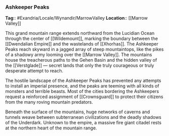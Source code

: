 ### Ashkeeper Peaks
**Tag**:: #Exandria/Locale/Wynandir/MarrowValley
**Location**:: [[Marrow Valley]]

This grand mountain range extends northward from the Lucidian Ocean through the center of [[Wildemount]], marking the boundary between the [[Dwendalian Empire]] and the wastelands of [[Xhorhas]]. The Ashkeeper Peaks reach skyward in a jagged array of steep mountaintops, like the pikes of a shadowy army looming over the [[Marrow Valley]]. The mountains house the treacherous paths to the Gehen Basin and the hidden valley of the [[Verstglade]] — secret lands that only the truly courageous or truly desperate attempt to reach.

The hostile landscape of the Ashkeeper Peaks has prevented any attempts to install an imperial presence, and the peaks are teeming with all kinds of monsters and terrible beasts. Most of the cities bordering the Ashkeepers request a reinforced assignment of [[Crownsguard]] to protect their citizens from the many roving mountain predators.

Beneath the surface of the mountains, huge networks of caverns and tunnels weave between subterranean civilizations and the deadly shadows of the Underdark. Unknown to the empire, a massive fire giant citadel rests at the northern heart of the mountain range.